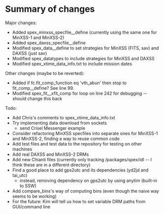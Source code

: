 # Summary of changes

Major changes:
- Added spex_minxss_specfile__define (currently using the same one for MinXSS-1 and MinXSS-2)
- Added spex_daxss_specfile__define
- Modified spex_data__define to set strategies for MinXSS (FITS, sav) and DAXSS (just sav)
- Modified spex_datatypes to include strategies for MinXSS and DAXSS
- Modified spex_xtime_data_info.txt to include mission dates

Other changes (maybe to be reverted):
- Added if fc.fit_comp_function eq 'vth_abun' then stop to fit_comp__define? See line 99.
- Modified spex_fit__xfit_comp for loop on line 242 for debugging -- should change this back

Todo:
- Add Chris's comments to spex_xtime_data_info.txt
- Try implementing data download from sockets
	- send Crisel Messenger example
- Consider refactoring MinXSS specfiles into separate ones for MinXSS-1 and MinXSS-2, finding a way to reuse common code
- Add test files and test data to the repository for testing on other machines
- Add real DAXSS and MinXSS-2 DRMs
- Add new Chianti files (currently only tracking /packages/spex/idl -- I think these are in a different directory)
- Find a good place to add gps2utc and its dependencies (yd2jd and tai_utc)
	- instead, removing dependency on gps2utc by using anytim (built-in to SSW)
- Add compare_bins's way of computing bins (even though the naive way seems to be working)
- For the future: Kim will tell us how to set variable DRM paths from GUI/command line